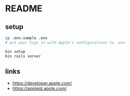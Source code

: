 # README

## setup

```sh
cp .env.sample .env
# put your Sign in with Apple's configurations to .env
```

```sh
bin setup
bin rails server
```

## links

- https://developer.apple.com/
- https://appleid.apple.com/

